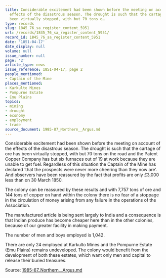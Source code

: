```yaml
---
title: Considerable excitement had been shown before the meeting on account of the
  effects of the disastrous season. The drought is such that the cartage of ore has
  been virtually stopped, with but 70 tons o…
type: records
slug: 1845_76_sa_register_content_5951
url: /records/1845_76_sa_register_content_5951/
record_id: 1845_76_sa_register_content_5951
date: '1851-04-17'
date_display: null
volume: null
issue_number: null
page: '2'
article_type: news
issue_reference: 1851-04-17, page 2
people_mentioned:
- Captain of the Mine
places_mentioned:
- Karkulto Mines
- Pompurne Estate
- Emu Plains
topics:
- mining
- drought
- economy
- employment
- trade
source_document: 1985-87_Northern__Argus.md
---
```


Considerable excitement had been shown before the meeting on account of the effects of the disastrous season.  The drought is such that the cartage of ore has been virtually stopped, with but 70 tons on the road and the Patent Copper Company has but six furnaces out of 19 at work because they are unable to get fuel.  Regardless of this situation the Captain of the Mine has declared ‘that the prospects were never more cheering than they now are’.    And observers have been reassured by the fact that profits are only £3,000 less than on 30 March 1850.

The colony can be reassured by these results and with 7,757 tons of ore and 144 tons of copper on hand within the colony there is no fear of a stoppage in the circulation of money arising from any failure in the operations of the Association.

The manufactured article is being sent largely to India and a consequence is that Indian produce has become cheaper here than in the other colonies, because of our greater facility in making payment.

The number of men and boys employed is 1,042.

There are only 24 employed at Karkulto Mines and the Pompurne Estate (Emu Plains) remains undeveloped.  The colony would benefit from the development of both these estates, which want only men and capital to release their buried treasures.

Source: [1985-87_Northern__Argus.md](/downloads/markdown/1985-87_Northern__Argus.md)
